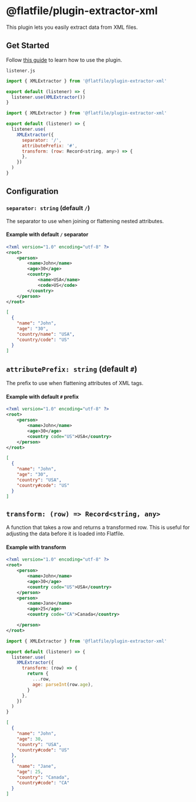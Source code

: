 # @flatfile/plugin-extractor-xml

This plugin lets you easily extract data from XML files.


## Get Started

Follow [this guide](https://flatfile.com/docs/plugins/extractors/xml-extractor) to learn how to use the plugin.

`listener.js`

```js
import { XMLExtractor } from '@flatfile/plugin-extractor-xml'

export default (listener) => {
  listener.use(XMLExtractor())
}
```

```js
import { XMLExtractor } from '@flatfile/plugin-extractor-xml'

export default (listener) => {
  listener.use(
    XMLExtractor({
      separator: '/',
      attributePrefix: '#',
      transform: (row: Record<string, any>) => {
      },
    })
  )
}
```

## Configuration

### `separator: string` (default `/`)

The separator to use when joining or flattening nested attributes.

#### Example with default `/` separator

```xml
<?xml version="1.0" encoding="utf-8" ?>
<root>
    <person>
        <name>John</name>
        <age>30</age>
        <country>
            <name>USA</name>
            <code>US</code>
        </country>
    </person>
</root>
```

```json
[
  {
    "name": "John",
    "age": "30",
    "country/name": "USA",
    "country/code": "US"
  }
]
```

## `attributePrefix: string` (default `#`)

The prefix to use when flattening attributes of XML tags.

#### Example with default `#` prefix

```xml
<?xml version="1.0" encoding="utf-8" ?>
<root>
    <person>
        <name>John</name>
        <age>30</age>
        <country code="US">USA</country>
    </person>
</root>
```

```json
[
  {
    "name": "John",
    "age": "30",
    "country": "USA",
    "country#code": "US"
  }
]
```

## `transform: (row) => Record<string, any>`

A function that takes a row and returns a transformed row. This is useful for adjusting the data before it is loaded
into Flatfile.

#### Example with transform

```xml
<?xml version="1.0" encoding="utf-8" ?>
<root>
    <person>
        <name>John</name>
        <age>30</age>
        <country code="US">USA</country>
    </person>
    <person>
        <name>Jane</name>
        <age>25</age>
        <country code="CA">Canada</country>

    </person>
</root>
```

```js
import { XMLExtractor } from '@flatfile/plugin-extractor-xml'

export default (listener) => {
  listener.use(
    XMLExtractor({
      transform: (row) => {
        return {
          ...row,
          age: parseInt(row.age),
        }
      },
    })
  )
}
```

```json
[
  {
    "name": "John",
    "age": 30,
    "country": "USA",
    "country#code": "US"
  },
  {
    "name": "Jane",
    "age": 25,
    "country": "Canada",
    "country#code": "CA"
  }
]
```
